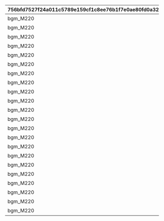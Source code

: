 |756bfd7527f24a011c5789e159cf1c8ee76b1f7e0ae80fd0a32369795d902e8d|81b8f68f9a4cc75f9abc33e7a4c6cc5abc8849b8e494fe94d3804e8428625969|5f74c8cb54b46a2320fc97b4062ab2dbccdfb8a604d5ab17d000a03036d89a4c|7cebcd40c294f999e91727b8550ed48b28c0326a11b0786f1fab86ccaf9c182b|5b30e8da4c61b6e2958b33d5efb1b6c8419ceb4f3e1861de7c1067c4c1bbbcef|f03dac3ae2bb7dda53b65c24467b836a41cea43a80d34897270b2aad1dc54307|a27759c3a6acbe38f8f49d51090aa6fbe0a8ae14af96b3420b975c7802d0ae1b|ffc754484bc84c9192481ba03f315b6eef4d0d6bc19893908ccd80947a2dc725|19c784c5ab2712dcfef2e2231ff08045774c42591155f8319c288cc55e76890e|98a27cc7028c0233ef53da41745840eddbbbc60568bb8a4ad4bd7ad2411132da|c0336d1bfba7c2dd9a909d20d1782f096b356b357b59fdd56dbd1b0961428a96|5e8f646b631eb45d7f5457427d8b6941bcc5ad4c21ace0f6ecd443cd0d17754e|e41255a4e9165f5e9e306af67aecffe9a50c3e73cf473dc51513ff3396124757|17c56c0d3da3841686fdeb05e512d40ea29e601ffb9801ebb8eb99b884046091|87e76d4e401f799399156f15610084da1fba95d8d3c40f7ab618cc980af544a5|5a22f5e486fa16a4a5839bf8fe17e9f70075bfc8ae8d9576359aaa96bf3fadd3|03fbc5c4ac876582c1552343ddb455de22cd5992c457d3aee328dbb00d422ef7|4221d04f72aaab513acc0a127cff1b855967213d5e35be818a4f645a891ebaf0|
| --- | --- | --- | --- | --- | --- | --- | --- | --- | --- | --- | --- | --- | --- | --- | --- | --- | --- |
|bgm_M220|ロボリマ来襲！|0|2019/04/01 7:59:59|1001|4004101|500000000001|2019/04/01|1|王都滅亡までのカウントダウン　～04/01 23：59|1001001|480|1|1000000000000|bgm_M220|1|0|100584|
|bgm_M220|ロボリマ来襲！|0|2019/04/01 12:59:59|1001|4004102|300000000001|2019/04/01 8:00:00|2|王都滅亡までのカウントダウン　～04/01 23：59|1001002|300|2|500000000000|bgm_M220|1|0|100584|
|bgm_M220|ロボリマ来襲！|0|2019/04/01 17:59:59|1001|4004103|100000000001|2019/04/01 13:00:00|3|王都滅亡までのカウントダウン　～04/01 23：59|1001003|300|3|300000000000|bgm_M220|1|0|100584|
|bgm_M220|ロボリマ来襲！|0|2019/04/01 19:59:59|1001|4004104|50000000001|2019/04/01 18:00:00|4|王都滅亡までのカウントダウン　～04/01 23：59|1001001|120|1|100000000000|bgm_M220|1|0|100584|
|bgm_M220|ロボリマ来襲！|0|2019/04/01 23:59:59|1001|0|0|2019/04/01 20:00:00|5|王都滅亡までのカウントダウン　～04/01 23：59|1001002|240|2|50000000000|bgm_M220|1|0|100584|
|bgm_M220|ロボリマ来襲！|0|2019/04/01 7:59:59|1001|4004109|0|2019/04/01|8|王都滅亡までのカウントダウン　～04/01 23：59|1001004|480|1|0|bgm_M220|1|0|100584|
|bgm_M220|ロボリマ来襲！|0|2019/04/01 12:59:59|1001|0|0|2019/04/01 8:00:00|9|王都滅亡までのカウントダウン　～04/01 23：59|1001005|300|2|0|bgm_M220|1|0|100584|
|bgm_M220|ロボリマ来襲！|0|2019/04/01 17:59:59|1001|0|0|2019/04/01 13:00:00|10|王都滅亡までのカウントダウン　～04/01 23：59|1001006|300|3|0|bgm_M220|1|0|100584|
|bgm_M220|ロボリマ来襲！|0|2019/04/01 20:59:59|1001|0|0|2019/04/01 18:00:00|11|王都滅亡までのカウントダウン　～04/01 23：59|1001004|180|1|0|bgm_M220|1|0|100584|
|bgm_M220|ロボリマ来襲！|0|2019/04/01 23:59:59|1001|0|0|2019/04/01 21:00:00|12|王都滅亡までのカウントダウン　～04/01 23：59|1001005|180|2|0|bgm_M220|1|0|100584|
|bgm_M220|巨影復活|0|2020/04/01 7:59:59|1002|4004101|1250000000001|2020/04/01|15|バトル オブ ランドソル 巨影復活　～04/01 23：59|1002001|480|1|2500000000000|bgm_M220|1|0|100584|
|bgm_M220|巨影復活|0|2020/04/01 12:59:59|1002|4004102|750000000001|2020/04/01 8:00:00|16|バトル オブ ランドソル 巨影復活　～04/01 23：59|1002002|300|2|1250000000000|bgm_M220|1|0|100584|
|bgm_M220|巨影復活|0|2020/04/01 17:59:59|1002|4004103|250000000001|2020/04/01 13:00:00|17|バトル オブ ランドソル 巨影復活　～04/01 23：59|1002003|300|3|750000000000|bgm_M220|1|0|100584|
|bgm_M220|巨影復活|0|2020/04/01 19:59:59|1002|4004104|125000000001|2020/04/01 18:00:00|18|バトル オブ ランドソル 巨影復活　～04/01 23：59|1002001|120|1|250000000000|bgm_M220|1|0|100584|
|bgm_M220|巨影復活|0|2020/04/01 23:59:59|1002|0|0|2020/04/01 20:00:00|19|バトル オブ ランドソル 巨影復活　～04/01 23：59|1002002|240|2|125000000000|bgm_M220|1|0|100584|
|bgm_M220|巨影復活|0|2020/04/01 7:59:59|1002|4004109|0|2020/04/01|22|バトル オブ ランドソル 巨影復活　～04/01 23：59|1002004|480|1|0|bgm_M220|1|0|100584|
|bgm_M220|巨影復活|0|2020/04/01 12:59:59|1002|0|0|2020/04/01 8:00:00|23|バトル オブ ランドソル 巨影復活　～04/01 23：59|1002005|300|2|0|bgm_M220|1|0|100584|
|bgm_M220|巨影復活|0|2020/04/01 17:59:59|1002|0|0|2020/04/01 13:00:00|24|バトル オブ ランドソル 巨影復活　～04/01 23：59|1002006|300|3|0|bgm_M220|1|0|100584|
|bgm_M220|巨影復活|0|2020/04/01 20:59:59|1002|0|0|2020/04/01 18:00:00|25|バトル オブ ランドソル 巨影復活　～04/01 23：59|1002004|180|1|0|bgm_M220|1|0|100584|
|bgm_M220|巨影復活|0|2020/04/01 21:59:59|1002|0|0|2020/04/01 21:00:00|26|バトル オブ ランドソル 巨影復活　～04/01 23：59|1002005|60|2|0|bgm_M220|1|0|100584|
|bgm_M220|巨影復活|0|2020/04/01 22:59:59|1002|0|0|2020/04/01 22:00:00|27|バトル オブ ランドソル 巨影復活　～04/01 23：59|1002006|60|3|0|bgm_M220|1|0|100584|
|bgm_M220|巨影復活|0|2020/04/01 23:59:59|1002|0|0|2020/04/01 23:00:00|28|バトル オブ ランドソル 巨影復活　～04/01 23：59|1002004|60|1|0|bgm_M220|1|0|100584|